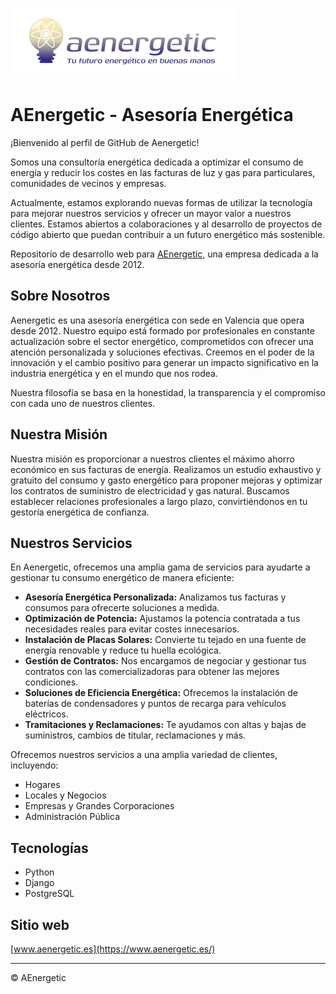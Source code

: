 ![Logo del proyecto](assets/logo.png)

# AEnergetic - Asesoría Energética

¡Bienvenido al perfil de GitHub de Aenergetic!

Somos una consultoría energética dedicada a optimizar el consumo de energía y reducir los costes en las facturas de luz y gas para particulares, comunidades de vecinos y empresas.

Actualmente, estamos explorando nuevas formas de utilizar la tecnología para mejorar nuestros servicios y ofrecer un mayor valor a nuestros clientes. Estamos abiertos a colaboraciones y al desarrollo de proyectos de código abierto que puedan contribuir a un futuro energético más sostenible.

Repositorio de desarrollo web para [AEnergetic](https://www.aenergetic.es/), una empresa dedicada a la asesoría energética desde 2012.


## Sobre Nosotros

Aenergetic es una asesoría energética con sede en Valencia que opera desde 2012. Nuestro equipo está formado por profesionales en constante actualización sobre el sector energético, comprometidos con ofrecer una atención personalizada y soluciones efectivas. Creemos en el poder de la innovación y el cambio positivo para generar un impacto significativo en la industria energética y en el mundo que nos rodea.

Nuestra filosofía se basa en la honestidad, la transparencia y el compromiso con cada uno de nuestros clientes.


## Nuestra Misión

Nuestra misión es proporcionar a nuestros clientes el máximo ahorro económico en sus facturas de energía. Realizamos un estudio exhaustivo y gratuito del consumo y gasto energético para proponer mejoras y optimizar los contratos de suministro de electricidad y gas natural. Buscamos establecer relaciones profesionales a largo plazo, convirtiéndonos en tu gestoría energética de confianza.


## Nuestros Servicios

En Aenergetic, ofrecemos una amplia gama de servicios para ayudarte a gestionar tu consumo energético de manera eficiente:

*   **Asesoría Energética Personalizada:** Analizamos tus facturas y consumos para ofrecerte soluciones a medida.
*   **Optimización de Potencia:** Ajustamos la potencia contratada a tus necesidades reales para evitar costes innecesarios.
*   **Instalación de Placas Solares:** Convierte tu tejado en una fuente de energía renovable y reduce tu huella ecológica.
*   **Gestión de Contratos:** Nos encargamos de negociar y gestionar tus contratos con las comercializadoras para obtener las mejores condiciones.
*   **Soluciones de Eficiencia Energética:** Ofrecemos la instalación de baterías de condensadores y puntos de recarga para vehículos eléctricos.
*   **Tramitaciones y Reclamaciones:** Te ayudamos con altas y bajas de suministros, cambios de titular, reclamaciones y más.

Ofrecemos nuestros servicios a una amplia variedad de clientes, incluyendo:
*   Hogares
*   Locales y Negocios
*   Empresas y Grandes Corporaciones
*   Administración Pública


## Tecnologías

- Python
- Django
- PostgreSQL

## Sitio web

[www.aenergetic.es](https://www.aenergetic.es/)

---
© AEnergetic
